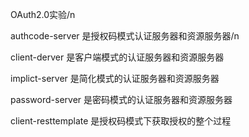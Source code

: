 OAuth2.0实验/n

authcode-server 是授权码模式认证服务器和资源服务器/n

client-derver 是客户端模式的认证服务器和资源服务器

implict-server 是简化模式的认证服务器和资源服务器

password-server 是密码模式的认证服务器和资源服务器

client-resttemplate 是授权码模式下获取授权的整个过程

